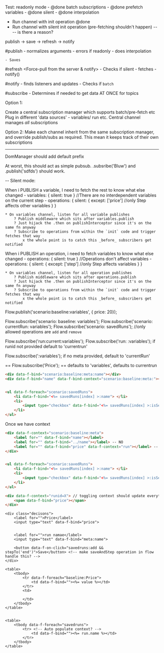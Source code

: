 Test: 
readonly mode - @done
batch subscriptions - @done
prefetch variables - @done
silent - @done
interpolation

- Run channel with init operation @done
- Run channel with silent init operation (pre-fetching shouldn't happen) ---- is there a reason?
    


publish  -> save -> refresh -> notify

#publish 
    - normalizes arguments
    - errors if readonly
    - does interpolation

    - Saves

#refresh
    <Force-pull from the server & notify>
    - Checks if silent
    - fetches
    - notify()

#notify
    <Notify everyone without actually saving>
    - finds listeners and updates
    - Checks if `batch`


#subscribe
    - Determines if needed to get data AT ONCE for topics



Option 1:

Create a central subscription manager which supports batch/pre-fetch etc
Plug in different 'data sources' - variables/ run etc.
Central channel manages *all* subscriptions

Option 2:
Make each channel inherit from the same subscription manager, and override publish/subs as required. This mean it keeps track of their own subscriptions


-----

DomManager should add default prefix

At worst, this should act as simple pubsub. .subsribe('Bluw') and .publish('sdfds') should work.


-- 
Silent mode:

When i PUBLISH a variable, I need to fetch the rest to know what else changed
    - variables: { silent: true } //There are no interdependent variables on the current step
    - operations: {
        silent: {
            except: ['price'] //only Step affects other variables
        }
    }

    * On variables channel, listen for all variable publishes
        ? Publish middleware which sits after variables.publish
        ? Just hijack the .then on publishInterceptor since it's on the same fn anyway
        ? Subscribe to operations from within the `init` code and trigger fetches that way
            x the whole point is to catch this _before_ subscribers get notified

When i PUBLISH an operation, i need to fetch variables to know what else changed
    - operations: { silent: true } //Operations don't affect variables
    - operations: {
        silent: {
            except: ['step'] //only Step affects variables
        }
    }

    * On variables channel, listen for all operation publishes
        ? Publish middleware which sits after operations.publish
        ? Just hijack the .then on publishInterceptor since it's on the same fn anyway
        ? Subscribe to operations from within the `init` code and trigger fetches that way
            x the whole point is to catch this _before_ subscribers get notified


Flow.publish('scenario:baseline:variables', { price: 20});

Flow.subscribe('scenario: baseline: variables');
Flow.subscribe('scenario: currentRun: variables');
Flow.subscribe('scenario: savedRuns');
    //only allowed operations are `add` and `remove`

Flow.subscribe('run:current:variables');
Flow.subscribe('run: <runid>:variables');
if runid not provided default to 'currentrun'


Flow.subscribe('<runid>:variables');
if no meta provided, default to 'currentRun'

== Flow.subscribe('Price'); == defaults to 'variables', defaults to currentrun

```html
<div data-f-bind="scenario:baseline:meta:name"></div>
<div data-f-bind="name" data-f-bind-context="scenario:baseline:meta:"></div>


<ul data-f-foreach="scenario:savedRuns">
    <li data-f-bind="<%= savedRuns[index] >:name"> </li>
    <li>
        <input type="checkbox" data-f-bind="<%= savedRuns[index] >:isSelected">
    </li>
</ul>
```

Once we have context
```html
<div data-f-context="scenario:baseline:meta">
    <label for="" data-f-bind="name"></label>
    <label for="" data-f-bind="../name"></label> -- NO
    <label for="" data-f-bind="price" data-f-context="run"></label> -- NO
</div>


<ul data-f-foreach="scenario:savedRuns">
    <li data-f-bind="<%= savedRuns[index] >:name"> </li>
    <li>
        <input type="checkbox" data-f-bind="<%= savedRuns[index] >:isSelected">
    </li>
</ul>

<div data-f-context="runid=X"> // toggling context should update everything within it
    <span data-f-bind="price"></span>
</div>
```


```
<div class="decisons">
    <label for="">Price</label>
    <input type="text" data-f-bind="price">


    <label for="">run namae</label>
    <input type="text" data-f-bind="meta:name">

    <button data-f-on-click="savedruns:add && stepTo('end')">Save</button> <!-- make saveAndStep operation in flow handle this? -->
</div>

<table>
    <tbody>
        <tr data-f-foreach="baseline:Price">
            <td data-f-bind=""><%= value %></td>
        </tr>
        <td>
            
        </td>
    </tbody>
</table>   


<table>
    <tbody data-f-foreach="savedruns">
        <tr> <!-- Auto populate context? -->
            <td data-f-bind=""><%= run.name %></td>
        </tr>
    </tbody>
</table>
```


